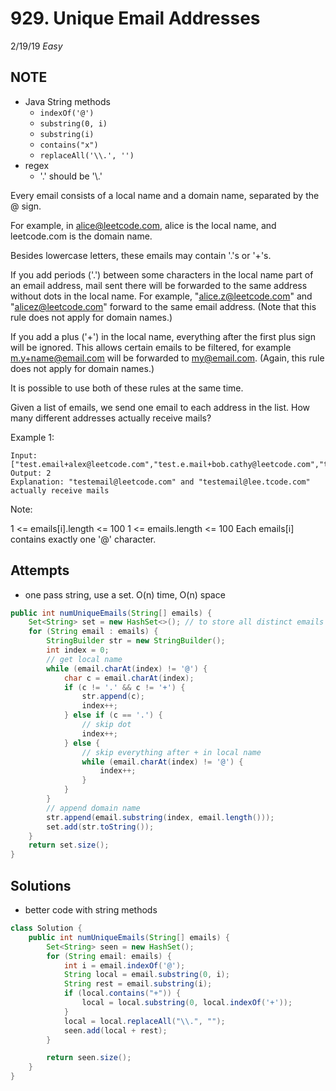 # 929. Unique Email Addresses
2/19/19
*Easy*

## NOTE
- Java String methods
  - `indexOf('@')`
  - `substring(0, i)`
  - `substring(i)`
  - `contains("x")`
  - `replaceAll('\\.', '')`
- regex
  - '.' should be '\\.'

Every email consists of a local name and a domain name, separated by the @ sign.

For example, in alice@leetcode.com, alice is the local name, and leetcode.com is the domain name.

Besides lowercase letters, these emails may contain '.'s or '+'s.

If you add periods ('.') between some characters in the local name part of an email address, mail sent there will be forwarded to the same address without dots in the local name.  For example, "alice.z@leetcode.com" and "alicez@leetcode.com" forward to the same email address.  (Note that this rule does not apply for domain names.)

If you add a plus ('+') in the local name, everything after the first plus sign will be ignored. This allows certain emails to be filtered, for example m.y+name@email.com will be forwarded to my@email.com.  (Again, this rule does not apply for domain names.)

It is possible to use both of these rules at the same time.

Given a list of emails, we send one email to each address in the list.  How many different addresses actually receive mails?



Example 1:
```
Input: ["test.email+alex@leetcode.com","test.e.mail+bob.cathy@leetcode.com","testemail+david@lee.tcode.com"]
Output: 2
Explanation: "testemail@leetcode.com" and "testemail@lee.tcode.com" actually receive mails
```

Note:

1 <= emails[i].length <= 100
1 <= emails.length <= 100
Each emails[i] contains exactly one '@' character.

## Attempts
- one pass string, use a set. O(n) time, O(n) space
```Java
public int numUniqueEmails(String[] emails) {
    Set<String> set = new HashSet<>(); // to store all distinct emails
    for (String email : emails) {
        StringBuilder str = new StringBuilder();
        int index = 0;
        // get local name
        while (email.charAt(index) != '@') {
            char c = email.charAt(index);
            if (c != '.' && c != '+') {
                str.append(c);
                index++;
            } else if (c == '.') {
                // skip dot
                index++;
            } else {
                // skip everything after + in local name
                while (email.charAt(index) != '@') {
                    index++;
                }
            }
        }
        // append domain name
        str.append(email.substring(index, email.length()));
        set.add(str.toString());
    }
    return set.size();
}
```

## Solutions
- better code with string methods
```Java
class Solution {
    public int numUniqueEmails(String[] emails) {
        Set<String> seen = new HashSet();
        for (String email: emails) {
            int i = email.indexOf('@');
            String local = email.substring(0, i);
            String rest = email.substring(i);
            if (local.contains("+")) {
                local = local.substring(0, local.indexOf('+'));
            }
            local = local.replaceAll("\\.", "");
            seen.add(local + rest);
        }

        return seen.size();
    }
}
```
